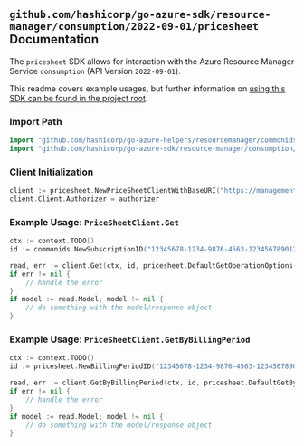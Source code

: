 
## `github.com/hashicorp/go-azure-sdk/resource-manager/consumption/2022-09-01/pricesheet` Documentation

The `pricesheet` SDK allows for interaction with the Azure Resource Manager Service `consumption` (API Version `2022-09-01`).

This readme covers example usages, but further information on [using this SDK can be found in the project root](https://github.com/hashicorp/go-azure-sdk/tree/main/docs).

### Import Path

```go
import "github.com/hashicorp/go-azure-helpers/resourcemanager/commonids"
import "github.com/hashicorp/go-azure-sdk/resource-manager/consumption/2022-09-01/pricesheet"
```


### Client Initialization

```go
client := pricesheet.NewPriceSheetClientWithBaseURI("https://management.azure.com")
client.Client.Authorizer = authorizer
```


### Example Usage: `PriceSheetClient.Get`

```go
ctx := context.TODO()
id := commonids.NewSubscriptionID("12345678-1234-9876-4563-123456789012")

read, err := client.Get(ctx, id, pricesheet.DefaultGetOperationOptions())
if err != nil {
	// handle the error
}
if model := read.Model; model != nil {
	// do something with the model/response object
}
```


### Example Usage: `PriceSheetClient.GetByBillingPeriod`

```go
ctx := context.TODO()
id := pricesheet.NewBillingPeriodID("12345678-1234-9876-4563-123456789012", "billingPeriodValue")

read, err := client.GetByBillingPeriod(ctx, id, pricesheet.DefaultGetByBillingPeriodOperationOptions())
if err != nil {
	// handle the error
}
if model := read.Model; model != nil {
	// do something with the model/response object
}
```
